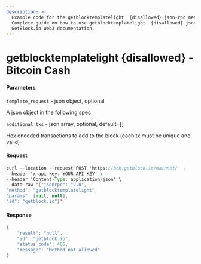 ```yaml
---
description: >-
  Example code for the getblocktemplatelight  {disallowed} json-rpc method.
  Сomplete guide on how to use getblocktemplatelight  {disallowed} json-rpc in
  GetBlock.io Web3 documentation.
---
```


# getblocktemplatelight {disallowed} - Bitcoin Cash

#### Parameters

`template_request` - json object, optional

A json object in the following spec

`additional_txs` - json array, optional, default=\[]

Hex encoded transactions to add to the block (each tx must be unique and valid)

#### Request

```java
curl --location --request POST 'https://bch.getblock.io/mainnet/' \
--header 'x-api-key: YOUR-API-KEY' \
--header 'Content-Type: application/json' \
--data-raw '{"jsonrpc": "2.0",
"method": "getblocktemplatelight",
"params": [null, null],
"id": "getblock.io"}'
```

#### Response

```java
{
    "result": "null",
    "id": "getblock.io",
    "status_code": 405,
    "message": "Method not allowed"
}
```
